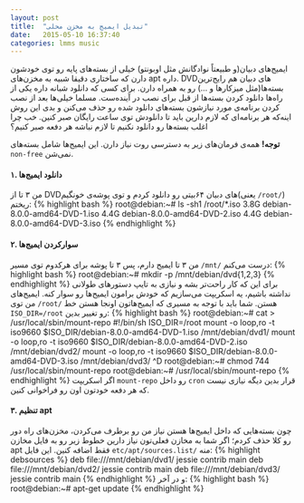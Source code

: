 ```yaml
---
layout: post
title:  "تبدیل ایمیج به مخزن محلی"
date:   2015-05-10 16:37:40
categories: lmms music
---
```

ایمیج‌های دبیان(و طبیعتاً نوادگانش مثل اوبونتو) خیلی از بسته‌های پایه رو توی خودشون دارن که ساختاری دقیقا شبیه به مخزن‌های apt داره. DVDهای دبیان هم رایج‌ترین بسته‌ها(مثل میزکارها و ...) رو به همراه دارن. برای کسی که دانلود شبانه داره یکی از راه‌ها دانلود کردن بسته‌ها از قبل برای نصب در آینده‌ست. مسلما خیلی‌ها بعد از نصب کردن برنامه‌ی مورد نیازشون بسته‌های دانلود شده رو حذف می‌کنن و بدی این روش اینه‌که هر برنامه‌ای که لازم دارین باید تا دانلودش توی ساعت رایگان صبر کنین. خب چرا اغلب بسته‌ها رو دانلود نکنیم تا لازم نباشه هر دفعه صبر کنیم؟
<!-- ادامه -->

**توجه!** همه‌ی فرمان‌های زیر به دسترسی روت نیاز دارن. این ایمیج‌ها شامل بسته‌های `non-free` نمی‌شن.

#### ۱. دانلود ایمیج‌ها ####
من ۳ تا از DVDهای دبیان ۶۴بیتی رو دانلود کردم و توی پوشه‌ی خونگیم(یعنی `/root/`) ریختم:
{% highlight bash %}
root@debian:~# ls -sh1 /root/*.iso
3.8G debian-8.0.0-amd64-DVD-1.iso
4.4G debian-8.0.0-amd64-DVD-2.iso
4.4G debian-8.0.0-amd64-DVD-3.iso
{% endhighlight %}

#### ۲. سوارکردن ایمیج‌ها ####
من ۳ تا ایمیج دارم، پس ۳ تا پوشه برای هرکدوم توی مسیر `/mnt/` درست می‌کنم:
{% highlight bash %}
root@debian:~# mkdir -p /mnt/debian/dvd{1,2,3}
{% endhighlight %}
برای این که کار راحت‌تر بشه و نیازی به تایپ دستورهای طولانی نداشته باشیم، یه اسکریپت می‌سازیم که خودش برامون ایمیج‌ها رو سوار کنه. ایمیج‌های من توی `/root/` هستن. شما باید با توجه به مسیری که ایمیج‌هاتون اونجا هستن خط `ISO_DIR=/root` رو تغییر بدین:
{% highlight bash %}
root@debian:~# cat > /usr/local/sbin/mount-repo
#!/bin/sh
ISO_DIR=/root
mount -o loop,ro -t iso9660 $ISO_DIR/debian-8.0.0-amd64-DVD-1.iso /mnt/debian/dvd1/
mount -o loop,ro -t iso9660 $ISO_DIR/debian-8.0.0-amd64-DVD-2.iso /mnt/debian/dvd2/
mount -o loop,ro -t iso9660 $ISO_DIR/debian-8.0.0-amd64-DVD-3.iso /mnt/debian/dvd3/
^D
root@debian:~# chmod 744 /usr/local/sbin/mount-repo
root@debian:~# /usr/local/sbin/mount-repo
{% endhighlight %}
اگر اسکریپت `mount-repo` رو داخل `cron` قرار بدین دیگه نیازی نیست که هر دفعه خودتون اون رو فراخوانی کنین.

#### ۳. تنظیم apt ####
چون بسته‌هایی که داخل ایمیج‌ها هستن نیاز من رو برطرف می‌کردن، مخزن‌های راه دور رو کلا حذف کردم؛ اگر شما به مخازن فعلی‌تون نیاز دارین خطوط زیر رو به فایل مخازن apt فقط اضافه کنین. این فایل `etc/apt/sources.list/` منه:
{% highlight debsources %}
deb file:///mnt/debian/dvd1/ jessie contrib main
deb file:///mnt/debian/dvd2/ jessie contrib main
deb file:///mnt/debian/dvd3/ jessie contrib main
{% endhighlight %}
و در آخر:
{% highlight bash %}
root@debian:~# apt-get update
{% endhighlight %}
